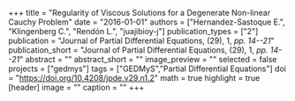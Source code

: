+++
title = "Regularity of Viscous Solutions for a Degenerate Non-linear Cauchy Problem"
date = "2016-01-01"
authors = ["Hernandez-Sastoque E.", "Klingenberg C.", "Rendón L.", "juajibioy-j"]
publication_types = ["2"]
publication = "Journal of Partial Differential Equations, (29), 1, _pp. 14--21_"
publication_short = "Journal of Partial Differential Equations, (29), 1, _pp. 14--21_"
abstract = ""
abstract_short = ""
image_preview = ""
selected = false
projects = ["gedmys"]
tags = ["GEDMyS","Partial Differential Equations"]
doi = "https://doi.org/10.4208/jpde.v29.n1.2"
math = true
highlight = true
[header]
image = ""
caption = ""
+++
